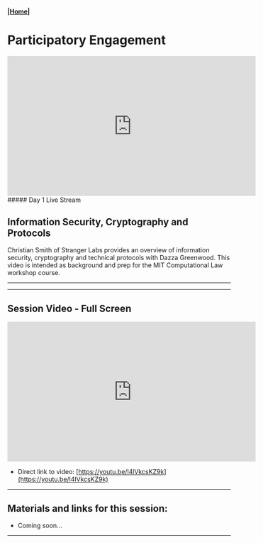 #### |[Home](https://mitmedialab.github.io/2019-MIT-Computational-Law-Course)|

# Participatory Engagement 

<iframe width="560" height="315" src="https://www.youtube.com/embed/wikEBDN1g_k" frameborder="0" allow="accelerometer; autoplay; encrypted-media; gyroscope; picture-in-picture" allowfullscreen></iframe>
##### Day 1 Live Stream

## Information Security, Cryptography and Protocols
        
Christian Smith of Stranger Labs provides an overview of information security, cryptography and technical protocols with Dazza Greenwood. This video is intended as background and prep for the MIT Computational Law workshop course.

----------

<script type="text/javascript">
        (function(p,i,g,e,o,n,s){p[o]=p[o]||function(){(p[o].q=p[o].q||[]).push(arguments)},
            n=i.createElement(g),s=i.getElementsByTagName(g)[0];n.async=1;n.src=e;
            s.parentNode.insertBefore(n,s);})
            (window,document,'script','https://static.pigeonhole.at/widget/pigeon-widget.js','phl');
        phl("create", {
            width: "320px",
            height: "568px",
            passcode: "LAWMIT",
            className: "pigeonhole-iframe",
            sessionId: 191271, 
        });
    </script>
<div class="pigeonhole-iframe"></div>


--------
        
## Session Video - Full Screen

<iframe width="560" height="315" src="https://www.youtube.com/embed/l4lVkcsKZ9k" frameborder="0" allow="accelerometer; autoplay; encrypted-media; gyroscope; picture-in-picture" allowfullscreen></iframe>

* Direct link to video: [https://youtu.be/l4lVkcsKZ9k](https://youtu.be/l4lVkcsKZ9k)

-------

## Materials and links for this session:

* Coming soon...

------
